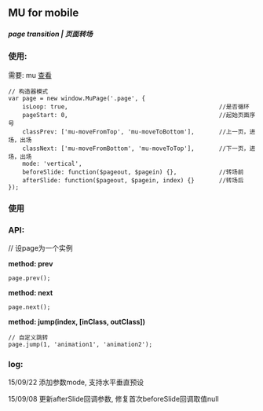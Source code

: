## MU for mobile

##### page transition | 页面转场

### 使用:

需要: mu [查看](https://github.com/Roeis/MU/tree/master/dist)

    // 构造器模式
    var page = new window.MuPage('.page', {
        isLoop: true,                                           //是否循环
        pageStart: 0,                                           //起始页面序号
        classPrev: ['mu-moveFromTop', 'mu-moveToBottom'],       //上一页，进场，出场
        classNext: ['mu-moveFromBottom', 'mu-moveToTop'],       //下一页，进场，出场
        mode: 'vertical',
        beforeSlide: function($pageout, $pagein) {},            //转场前
        afterSlide: function($pageout, $pagein, index) {}       //转场后
    });

### 使用


### API:
// 设page为一个实例

**method: prev**
    
    page.prev();

**method: next**
    
    page.next();

**method: jump(index, [inClass, outClass])**
    
    // 自定义跳转
    page.jump(1, 'animation1', 'animation2');

### log:
15/09/22 添加参数mode, 支持水平垂直预设

15/09/08 更新afterSlide回调参数, 修复首次beforeSlide回调取值null

